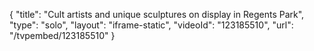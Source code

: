 {
    "title": "Cult artists and unique sculptures on display in Regents Park",
    "type": "solo",
    "layout": "iframe-static",
    "videoId": "123185510",
    "url": "\/tvpembed\/123185510"
}